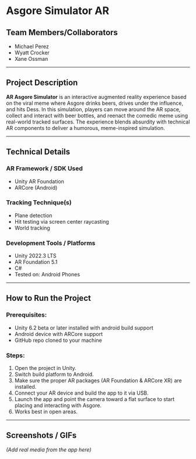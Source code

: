 # Asgore Simulator AR

## Team Members/Collaborators

* Michael Perez
* Wyatt Crocker
* Xane Ossman

---

## Project Description

**AR Asgore Simulator** is an interactive augmented reality experience based on the viral meme where Asgore drinks beers, drives under the influence, and hits Dess. In this simulation, players can move around the AR space, collect and interact with beer bottles, and reenact the comedic meme using real-world tracked surfaces. The experience blends absurdity with technical AR components to deliver a humorous, meme-inspired simulation.

---

## Technical Details

### AR Framework / SDK Used

* Unity AR Foundation
* ARCore (Android)

### Tracking Technique(s)

* Plane detection
* Hit testing via screen center raycasting
* World tracking

### Development Tools / Platforms

* Unity 2022.3 LTS
* AR Foundation 5.1
* C#
* Tested on: Android Phones

---

## How to Run the Project

### Prerequisites:

* Unity 6.2 beta or later installed with android build support
* Android device with ARCore support
* GitHub repo cloned to your machine

### Steps:

1. Open the project in Unity.
2. Switch build platform to Android.
3. Make sure the proper AR packages (AR Foundation & ARCore XR) are installed.
4. Connect your AR device and build the app to it via USB.
5. Launch the app and point the camera toward a flat surface to start placing and interacting with Asgore.
6. Works best in open areas.

---

## Screenshots / GIFs

*(Add real media from the app here)*

